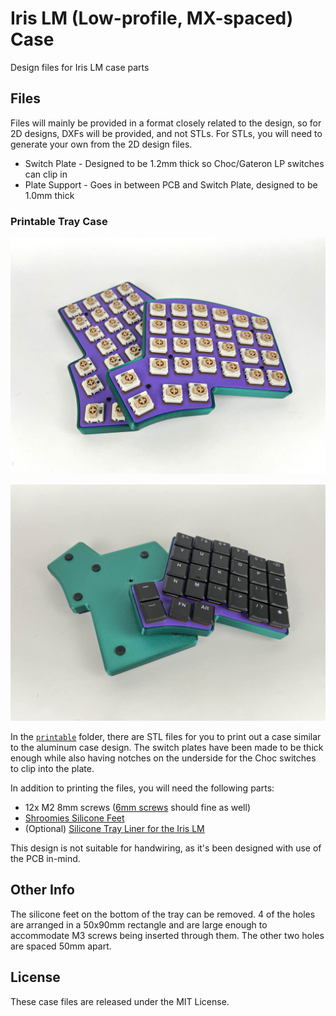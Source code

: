 # Iris LM (Low-profile, MX-spaced) Case

Design files for Iris LM case parts

## Files

Files will mainly be provided in a format closely related to the design, so for 2D designs, DXFs will be provided, and not STLs. For STLs, you will need to generate your own from the 2D design files.

- Switch Plate - Designed to be 1.2mm thick so Choc/Gateron LP switches can clip in
- Plate Support - Goes in between PCB and Switch Plate, designed to be 1.0mm thick

### Printable Tray Case

![](images/IMG_3803.jpg)

![](images/IMG_3804.jpg)

In the [`printable`](printable/) folder, there are STL files for you to print out a case similar to the aluminum case design. The switch plates have been made to be thick enough while also having notches on the underside for the Choc switches to clip into the plate.

In addition to printing the files, you will need the following parts:

- 12x M2 8mm screws ([6mm screws](https://keeb.io/products/m2-screws-and-standoffs?variant=12490111582302) should fine as well)
- [Shroomies Silicone Feet](https://keeb.io/products/shroomies-silicone-feet?utm_source=docs)
- (Optional) [Silicone Tray Liner for the Iris LM](https://keeb.io/products/iris-silicone-tray-liners?variant=41729654521950&utm_source=docs)

This design is not suitable for handwiring, as it's been designed with use of the PCB in-mind.

## Other Info

The silicone feet on the bottom of the tray can be removed. 4 of the holes are arranged in a 50x90mm rectangle and are large enough to accommodate M3 screws being inserted through them. The other two holes are spaced 50mm apart.

## License

These case files are released under the MIT License.
